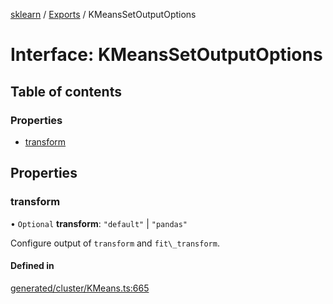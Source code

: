 [sklearn](../readme.md) / [Exports](../modules.md) / KMeansSetOutputOptions

# Interface: KMeansSetOutputOptions

## Table of contents

### Properties

- [transform](KMeansSetOutputOptions.md#transform)

## Properties

### transform

• `Optional` **transform**: ``"default"`` \| ``"pandas"``

Configure output of `transform` and `fit\_transform`.

#### Defined in

[generated/cluster/KMeans.ts:665](https://github.com/transitive-bullshit/scikit-learn-ts/blob/367336a/packages/sklearn/src/generated/cluster/KMeans.ts#L665)
